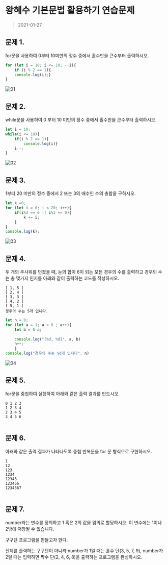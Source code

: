 # 왕혜수 기본문법 활용하기 연습문제

> 2021-01-27


## 문제 1.
for문을 사용하여 0부터 10미만의 정수 중에서 홀수만을 큰수부터 출력하시오.

```javascript
for (let i = 10; i <= 10; --i){
    if (i % 2 == 1){
    console.log(i);}
}
```
![01](01.png)
## 문제 2.
while문을 사용하여 0 부터 10 미만의 정수 중에서 홀수만을 큰수부터 출력하시오.

```javascript
let i = 10;
while(i <= 10){
    if(i % 2 == 1){
        console.log(i)}
    i--;
}
```
![02](02.png)
## 문제 3.
1부터 20 미만의 정수 중에서 2 또는 3의 배수인 수의 총합을 구하시오.

```javascript
let k =0;
for (let i = 0; i < 20; i++){
    if(i%2 == 0 || i%3 == 0){
        k += i;  
    }
}
console.log(k);
```
![03](013png)
## 문제 4.

두 개의 주사위를 던졌을 때, 눈의 합이 6이 되는 모든 경우의 수를 출력하고 경우의 수는 총 몇가지 인지를 아래와 같이 출력하는 코드를 작성하시오.

```
[ 1, 5 ]
[ 2, 4 ]
[ 3, 3 ]
[ 4, 2 ]
[ 5, 1 ]
경우의 수는 5개 입니다.
```

```javascript
let n = 0;
for (let a = 1; a < 6 ; a++){
    let b = 6-a;
    
    console.log("[%d, %d]", a, b)
    n++;
    }
console.log("경우의 수는 %d개 입니다", n)
```

![04](04.png)
## 문제 5.

for문을 중첩하여 실행하여 아래와 같은 출력 결과를 만드시오.

```
0 1 2 3 
1 2 3 4 
2 3 4 5 
3 4 5 6 
```
```javascript

```
## 문제 6.

아래와 같은 출력 결과가 나타나도록 중첩 반복문을 for 문 형식으로 구현하시오.

```
1
12
123
1234
12345
123456
1234567
```
```javascript

```
## 문제 7.

number라는 변수를 정의하고 1 혹은 2의 값을 임의로 할당하시오. 이 변수에는 1이나 2밖에 저장될 수 없습니다.

구구단 프로그램을 만들고자 한다.

전체를 출력하는 구구단이 아니라 number가 1일 때는 홀수 단(3, 5, 7, 9), number가 2일 때는 입력하면 짝수 단(2, 4, 6, 8)을 출력하는 프로그램을 완성하시오.

```javascript

```
